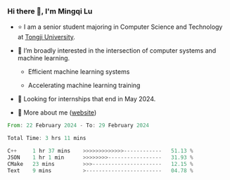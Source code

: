 ### Hi there 👋, I'm Mingqi Lu

- :star: I am a senior student majoring in Computer Science and Technology at [Tongji University](https://en.tongji.edu.cn/p/#/).

- :thinking: I’m broadly interested in the intersection of computer systems and machine learning.

  - Efficient machine learning systems

  - Accelerating machine learning training

- :seedling: Looking for internships that end in May 2024.

- 💬 More about me ([website](https://lmqqqqqq.github.io/))

<!--START_SECTION:waka-->

```rust
From: 22 February 2024 - To: 29 February 2024

Total Time: 3 hrs 11 mins

C++     1 hr 37 mins    >>>>>>>>>>>>>------------   51.13 %
JSON    1 hr 1 min      >>>>>>>>-----------------   31.93 %
CMake   23 mins         >>>----------------------   12.15 %
Text    9 mins          >------------------------   04.78 %
```

<!--END_SECTION:waka-->


